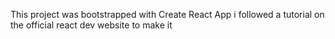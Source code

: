 This project was bootstrapped with Create React App i followed a tutorial on the official react dev website to make it
